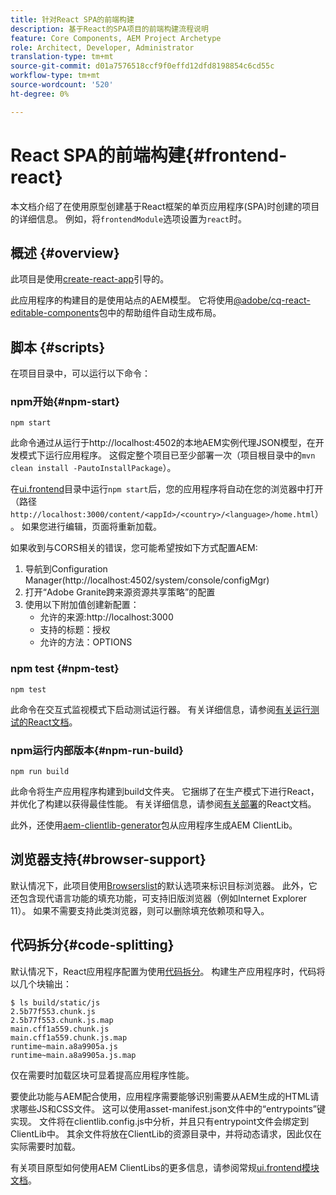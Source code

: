 ```yaml
---
title: 针对React SPA的前端构建
description: 基于React的SPA项目的前端构建流程说明
feature: Core Components, AEM Project Archetype
role: Architect, Developer, Administrator
translation-type: tm+mt
source-git-commit: d01a7576518ccf9f0effd12dfd8198854c6cd55c
workflow-type: tm+mt
source-wordcount: '520'
ht-degree: 0%

---
```



# React SPA的前端构建{#frontend-react}

本文档介绍了在使用原型创建基于React框架的单页应用程序(SPA)时创建的项目的详细信息。 例如，将`frontendModule`选项设置为`react`时。

## 概述 {#overview}

此项目是使用[create-react-app](https://github.com/facebook/create-react-app)引导的。

此应用程序的构建目的是使用站点的AEM模型。 它将使用[@adobe/cq-react-editable-components](https://www.npmjs.com/package/@adobe/cq-react-editable-components)包中的帮助组件自动生成布局。

## 脚本 {#scripts}

在项目目录中，可以运行以下命令：

### npm开始{#npm-start}

```shell
npm start
```

此命令通过从运行于http://localhost:4502的本地AEM实例代理JSON模型，在开发模式下运行应用程序。 这假定整个项目已至少部署一次（项目根目录中的`mvn clean install -PautoInstallPackage`）。

在[ui.frontend](uifrontend.md)目录中运行`npm start`后，您的应用程序将自动在您的浏览器中打开（路径`http://localhost:3000/content/<appId>/<country>/<language>/home.html`）。 如果您进行编辑，页面将重新加载。

如果收到与CORS相关的错误，您可能希望按如下方式配置AEM:

1. 导航到Configuration Manager(http://localhost:4502/system/console/configMgr)
1. 打开“Adobe Granite跨来源资源共享策略”的配置
1. 使用以下附加值创建新配置：
   * 允许的来源:http://localhost:3000
   * 支持的标题：授权
   * 允许的方法：OPTIONS

### npm test {#npm-test}

```shell
npm test
```

此命令在交互式监视模式下启动测试运行器。 有关详细信息，请参阅[有关运行测试的React文档](https://facebook.github.io/create-react-app/docs/running-tests)。

### npm运行内部版本{#npm-run-build}

```shell
npm run build
```

此命令将生产应用程序构建到build文件夹。 它捆绑了在生产模式下进行React，并优化了构建以获得最佳性能。 有关详细信息，请参阅[有关部署](https://facebook.github.io/create-react-app/docs/deployment)的React文档。

此外，还使用[aem-clientlib-generator](https://github.com/wcm-io-frontend/aem-clientlib-generator)包从应用程序生成AEM ClientLib。

## 浏览器支持{#browser-support}

默认情况下，此项目使用[Browserslist](https://github.com/browserslist/browserslist)的默认选项来标识目标浏览器。 此外，它还包含现代语言功能的填充功能，可支持旧版浏览器（例如Internet Explorer 11）。 如果不需要支持此类浏览器，则可以删除填充依赖项和导入。

## 代码拆分{#code-splitting}

默认情况下，React应用程序配置为使用[代码拆分](https://webpack.js.org/guides/code-splitting)。 构建生产应用程序时，代码将以几个块输出：

```shell
$ ls build/static/js
2.5b77f553.chunk.js
2.5b77f553.chunk.js.map
main.cff1a559.chunk.js
main.cff1a559.chunk.js.map
runtime~main.a8a9905a.js
runtime~main.a8a9905a.js.map
```

仅在需要时加载区块可显着提高应用程序性能。

要使此功能与AEM配合使用，应用程序需要能够识别需要从AEM生成的HTML请求哪些JS和CSS文件。 这可以使用asset-manifest.json文件中的“entrypoints”键实现。 文件将在clientlib.config.js中分析，并且只有entrypoint文件会绑定到ClientLib中。 其余文件将放在ClientLib的资源目录中，并将动态请求，因此仅在实际需要时加载。

有关项目原型如何使用AEM ClientLibs的更多信息，请参阅常规[ui.frontend模块文档](uifrontend.md#clientlibs)。
